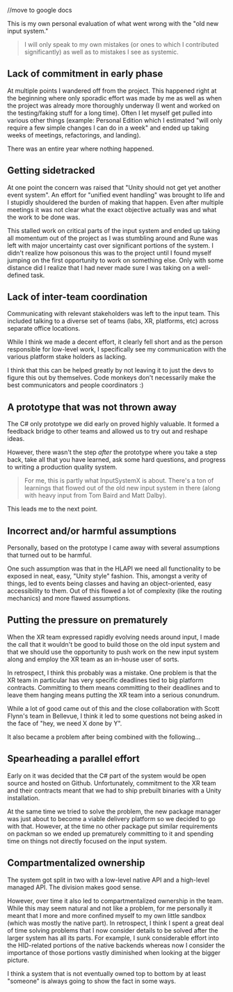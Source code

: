 //move to google docs

This is my own personal evaluation of what went wrong with the "old new input system."

>I will only speak to my own mistakes (or ones to which I contributed significantly) as well as to mistakes I see as systemic.

## Lack of commitment in early phase

At multiple points I wandered off from the project. This happened right at the beginning where only sporadic effort was made by me as well as when the project was already more thoroughly underway (I went and worked on the testing/faking stuff for a long time). Often I let myself get pulled into various other things (example: Personal Edition which I estimated "will only require a few simple changes I can do in a week" and ended up taking weeks of meetings, refactorings, and landing).

There was an entire year where nothing happened.

## Getting sidetracked

At one point the concern was raised that "Unity should not get yet another event system". An effort for "unified event handling" was brought to life and I stupidly shouldered the burden of making that happen. Even after multiple meetings it was not clear what the exact objective actually was and what the work to be done was.

This stalled work on critical parts of the input system and ended up taking all momentum out of the project as I was stumbling around and Rune was left with major uncertainty cast over significant portions of the system. I didn't realize how poisonous this was to the project until I found myself jumping on the first opportunity to work on something else. Only with some distance did I realize that I had never made sure I was taking on a well-defined task.

## Lack of inter-team coordination

Communicating with relevant stakeholders was left to the input team. This included talking to a diverse set of teams (labs, XR, platforms, etc) across separate office locations.

While I think we made a decent effort, it clearly fell short and as the person responsible for low-level work, I specifically see my communication with the various platform stake holders as lacking.

I think that this can be helped greatly by not leaving it to just the devs to figure this out by themselves. Code monkeys don't necessarily make the best communicators and people coordinators :)

## A prototype that was not thrown away

The C# only prototype we did early on proved highly valuable. It formed a feedback bridge to other teams and allowed us to try out and reshape ideas.

However, there wasn't the step *after* the prototype where you take a step back, take all that you have learned, ask some hard questions, and progress to writing a production quality system.

>For me, this is partly what InputSystemX is about. There's a ton of learnings that flowed out of the old new
>input system in there (along with heavy input from Tom Baird and Matt Dalby).

This leads me to the next point.

## Incorrect and/or harmful assumptions

Personally, based on the prototype I came away with several assumptions that turned out to be harmful.

One such assumption was that in the HLAPI we need all functionality to be exposed in neat, easy, "Unity style" fashion. This, amongst a verity of things, led to events being classes and having an object-oriented, easy accessibility to them. Out of this flowed a lot of complexity (like the routing mechanics) and more flawed assumptions.

## Putting the pressure on prematurely

When the XR team expressed rapidly evolving needs around input, I made the call that it wouldn't be good to build those on the old input system and that we should use the opportunity to push work on the new input system along and employ the XR team as an in-house user of sorts.

In retrospect, I think this probably was a mistake. One problem is that the XR team in particular has very specific deadlines tied to big platform contracts. Committing to them means committing to their deadlines and to leave them hanging means putting the XR team into a serious conundrum.

While a lot of good came out of this and the close collaboration with Scott Flynn's team in Bellevue, I think it led to some questions not being asked in the face of "hey, we need X done by Y".

It also became a problem after being combined with the following...

## Spearheading a parallel effort

Early on it was decided that the C# part of the system would be open source and hosted on Github. Unfortunately, commitment to the XR team and their contracts meant that we had to ship prebuilt binaries with a Unity installation.

At the same time we tried to solve the problem, the new package manager was just about to become a viable delivery platform so we decided to go with that. However, at the time no other package put similar requirements on packman so we ended up prematurely committing to it and spending time on things not directly focused on the input system.

## Compartmentalized ownership

The system got split in two with a low-level native API and a high-level managed API. The division makes good sense.

However, over time it also led to compartmentalized ownership in the team. While this may seem natural and not like a problem, for me personally it meant that I more and more confined myself to my own little sandbox (which was mostly the native part). In retrospect, I think I spent a great deal of time solving problems that I now consider details to be solved after the larger system has all its parts. For example, I sunk considerable effort into the HID-related portions of the native backends whereas now I consider the importance of those portions vastly diminished when looking at the bigger picture.

I think a system that is not eventually owned top to bottom by at least "someone" is always going to show the fact in some ways.
